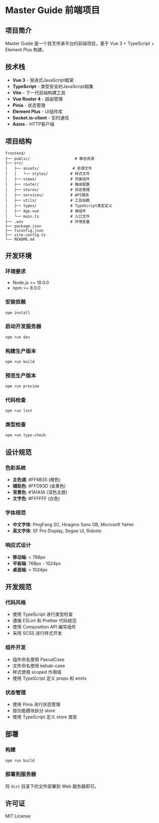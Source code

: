 # Master Guide 前端项目

## 项目简介

Master Guide 是一个技艺传承平台的前端项目，基于 Vue 3 + TypeScript + Element Plus 构建。

## 技术栈

- **Vue 3** - 渐进式JavaScript框架
- **TypeScript** - 类型安全的JavaScript超集
- **Vite** - 下一代前端构建工具
- **Vue Router 4** - 路由管理
- **Pinia** - 状态管理
- **Element Plus** - UI组件库
- **Socket.io-client** - 实时通信
- **Axios** - HTTP客户端

## 项目结构

```
frontend/
├── public/                    # 静态资源
├── src/
│   ├── assets/               # 资源文件
│   │   └── styles/          # 样式文件
│   ├── views/               # 页面组件
│   ├── router/              # 路由配置
│   ├── stores/              # 状态管理
│   ├── services/            # API服务
│   ├── utils/               # 工具函数
│   ├── types/               # TypeScript类型定义
│   ├── App.vue              # 根组件
│   └── main.ts              # 入口文件
├── .env                     # 环境变量
├── package.json
├── tsconfig.json
├── vite.config.ts
└── README.md
```

## 开发环境

### 环境要求

- Node.js >= 18.0.0
- npm >= 8.0.0

### 安装依赖

```bash
npm install
```

### 启动开发服务器

```bash
npm run dev
```

### 构建生产版本

```bash
npm run build
```

### 预览生产版本

```bash
npm run preview
```

### 代码检查

```bash
npm run lint
```

### 类型检查

```bash
npm run type-check
```

## 设计规范

### 色彩系统

- **主色调**: #FF6B35 (橙色)
- **辅助色**: #FFD93D (金黄色)
- **背景色**: #1A1A1A (深色主题)
- **文字色**: #FFFFFF (白色)

### 字体规范

- **中文字体**: PingFang SC, Hiragino Sans GB, Microsoft YaHei
- **英文字体**: SF Pro Display, Segoe UI, Roboto

### 响应式设计

- **移动端**: < 768px
- **平板端**: 768px - 1024px
- **桌面端**: > 1024px

## 开发规范

### 代码风格

- 使用 TypeScript 进行类型检查
- 遵循 ESLint 和 Prettier 代码规范
- 使用 Composition API 编写组件
- 采用 SCSS 进行样式开发

### 组件开发

- 组件命名使用 PascalCase
- 文件命名使用 kebab-case
- 样式使用 scoped 作用域
- 使用 TypeScript 定义 props 和 emits

### 状态管理

- 使用 Pinia 进行状态管理
- 按功能模块拆分 store
- 使用 TypeScript 定义 store 类型

## 部署

### 构建

```bash
npm run build
```

### 部署到服务器

将 `dist` 目录下的文件部署到 Web 服务器即可。

## 许可证

MIT License